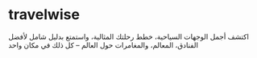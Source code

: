 # travelwise
اكتشف أجمل الوجهات السياحية، خطط رحلتك المثالية، واستمتع بدليل شامل لأفضل الفنادق، المعالم، والمغامرات حول العالم – كل ذلك في مكان واحد
